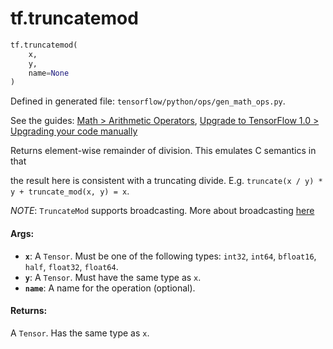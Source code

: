 <div itemscope itemtype="http://developers.google.com/ReferenceObject">
<meta itemprop="name" content="tf.truncatemod" />
<meta itemprop="path" content="Stable" />
</div>

# tf.truncatemod

``` python
tf.truncatemod(
    x,
    y,
    name=None
)
```



Defined in generated file: `tensorflow/python/ops/gen_math_ops.py`.

See the guides: [Math > Arithmetic Operators](../../../api_guides/python/math_ops.md#Arithmetic_Operators), [Upgrade to TensorFlow 1.0 > Upgrading your code manually](../../../api_guides/python/upgrade.md#Upgrading_your_code_manually)

Returns element-wise remainder of division. This emulates C semantics in that

the result here is consistent with a truncating divide. E.g. `truncate(x / y) *
y + truncate_mod(x, y) = x`.

*NOTE*: `TruncateMod` supports broadcasting. More about broadcasting
[here](http://docs.scipy.org/doc/numpy/user/basics.broadcasting.html)

#### Args:

* <b>`x`</b>: A `Tensor`. Must be one of the following types: `int32`, `int64`, `bfloat16`, `half`, `float32`, `float64`.
* <b>`y`</b>: A `Tensor`. Must have the same type as `x`.
* <b>`name`</b>: A name for the operation (optional).


#### Returns:

A `Tensor`. Has the same type as `x`.